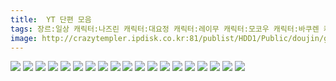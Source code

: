 ```yaml
---
title:  YT 단편 모음
tags: 장르:일상 캐릭터:나즈린 캐릭터:대요정 캐릭터:레이무 캐릭터:모코우 캐릭터:바쿠렌 캐릭터:세이자 캐릭터:세키반키 캐릭터:쇼우 캐릭터:신묘마루 캐릭터:오린 캐릭터:우츠호 캐릭터:이치린 캐릭터:치르노 캐릭터:카게로 캐릭터:케이네 캐릭터:코가사 캐릭터:코이시 캐릭터:쿄코 캐릭터:히메 YT 동방_웹코믹
image: http://crazytempler.ipdisk.co.kr:81/publist/HDD1/Public/doujin/ghap/5562/001.jpg
---
```

<img src="http://crazytempler.ipdisk.co.kr:81/publist/HDD1/Public/doujin/ghap/5562/001.jpg">
<img src="http://crazytempler.ipdisk.co.kr:81/publist/HDD1/Public/doujin/ghap/5562/002.jpg">
<img src="http://crazytempler.ipdisk.co.kr:81/publist/HDD1/Public/doujin/ghap/5562/003.jpg">
<img src="http://crazytempler.ipdisk.co.kr:81/publist/HDD1/Public/doujin/ghap/5562/004.jpg">
<img src="http://crazytempler.ipdisk.co.kr:81/publist/HDD1/Public/doujin/ghap/5562/005.jpg">
<img src="http://crazytempler.ipdisk.co.kr:81/publist/HDD1/Public/doujin/ghap/5562/006.jpg">
<img src="http://crazytempler.ipdisk.co.kr:81/publist/HDD1/Public/doujin/ghap/5562/007.jpg">
<img src="http://crazytempler.ipdisk.co.kr:81/publist/HDD1/Public/doujin/ghap/5562/008.jpg">
<img src="http://crazytempler.ipdisk.co.kr:81/publist/HDD1/Public/doujin/ghap/5562/009.jpg">
<img src="http://crazytempler.ipdisk.co.kr:81/publist/HDD1/Public/doujin/ghap/5562/010.jpg">
<img src="http://crazytempler.ipdisk.co.kr:81/publist/HDD1/Public/doujin/ghap/5562/011.jpg">
<img src="http://crazytempler.ipdisk.co.kr:81/publist/HDD1/Public/doujin/ghap/5562/012.jpg">
<img src="http://crazytempler.ipdisk.co.kr:81/publist/HDD1/Public/doujin/ghap/5562/013.jpg">
<img src="http://crazytempler.ipdisk.co.kr:81/publist/HDD1/Public/doujin/ghap/5562/014.jpg">
<img src="http://crazytempler.ipdisk.co.kr:81/publist/HDD1/Public/doujin/ghap/5562/015.jpg">
<img src="http://crazytempler.ipdisk.co.kr:81/publist/HDD1/Public/doujin/ghap/5562/016.jpg">
<img src="http://crazytempler.ipdisk.co.kr:81/publist/HDD1/Public/doujin/ghap/5562/017.jpg">
<img src="http://crazytempler.ipdisk.co.kr:81/publist/HDD1/Public/doujin/ghap/5562/018.jpg">
<img src="http://crazytempler.ipdisk.co.kr:81/publist/HDD1/Public/doujin/ghap/5562/019.jpg">
